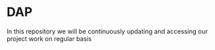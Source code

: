 # DAP
In this repository we will be continuously updating and accessing our project work on regular basis 
